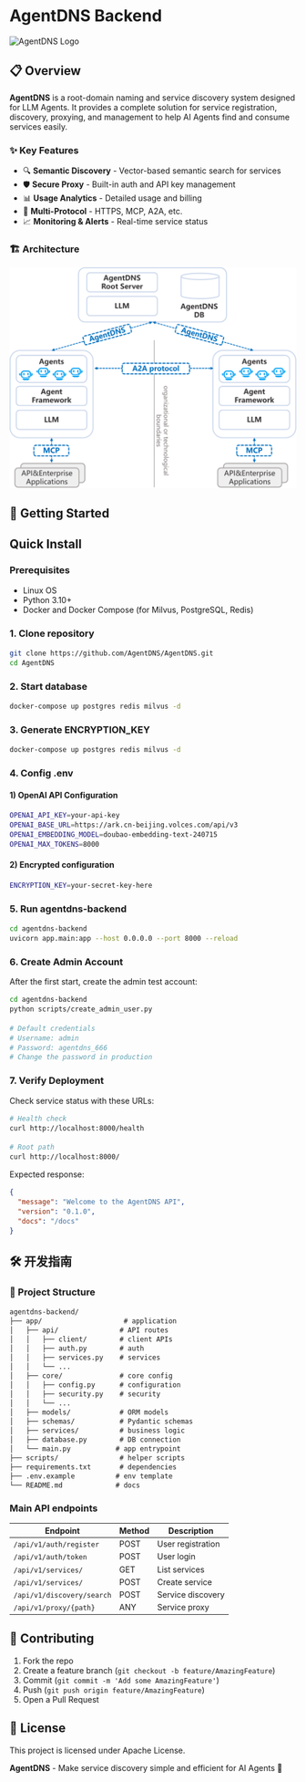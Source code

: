 # AgentDNS Backend

![AgentDNS Logo](https://img.shields.io/badge/AgentDNS-v0.1.0-blue.svg)

## 📋 Overview

**AgentDNS** is a root-domain naming and service discovery system designed for LLM Agents. It provides a complete solution for service registration, discovery, proxying, and management to help AI Agents find and consume services easily.

### ✨ Key Features

- 🔍 **Semantic Discovery** - Vector-based semantic search for services
- 🛡️ **Secure Proxy** - Built-in auth and API key management
- 📊 **Usage Analytics** - Detailed usage and billing
- 🔌 **Multi-Protocol** - HTTPS, MCP, A2A, etc.
- 📈 **Monitoring & Alerts** - Real-time service status

### 🏗️ Architecture


![AgentDNS Architecture](https://github.com/AgentDNS/AgentDNS/raw/main/agentdns-backend/images/arch.png)


## 🚀 Getting Started

## Quick Install

### Prerequisites

- Linux OS
- Python 3.10+
- Docker and Docker Compose (for Milvus, PostgreSQL, Redis)

### 1. Clone repository

```bash
git clone https://github.com/AgentDNS/AgentDNS.git
cd AgentDNS
```

### 2. Start database

```bash
docker-compose up postgres redis milvus -d
```

### 3. Generate ENCRYPTION_KEY

```bash
docker-compose up postgres redis milvus -d
```

### 4. Config .env

#### 1) OpenAI API Configuration

```bash
OPENAI_API_KEY=your-api-key
OPENAI_BASE_URL=https://ark.cn-beijing.volces.com/api/v3
OPENAI_EMBEDDING_MODEL=doubao-embedding-text-240715
OPENAI_MAX_TOKENS=8000
```

#### 2) Encrypted configuration

```bash 
ENCRYPTION_KEY=your-secret-key-here
```

### 5. Run agentdns-backend

```bash 
cd agentdns-backend
uvicorn app.main:app --host 0.0.0.0 --port 8000 --reload
```


### 6. Create Admin Account

After the first start, create the admin test account:

```bash
cd agentdns-backend
python scripts/create_admin_user.py

# Default credentials
# Username: admin
# Password: agentdns_666
# Change the password in production
```

### 7. Verify Deployment

Check service status with these URLs:

```bash
# Health check
curl http://localhost:8000/health

# Root path
curl http://localhost:8000/
```

Expected response:
```json
{
  "message": "Welcome to the AgentDNS API",
  "version": "0.1.0",
  "docs": "/docs"
}
```

## 🛠️ 开发指南

### 📁 Project Structure

```
agentdns-backend/
├── app/                    # application
│   ├── api/               # API routes
│   │   ├── client/        # client APIs
│   │   ├── auth.py        # auth
│   │   ├── services.py    # services
│   │   └── ...
│   ├── core/              # core config
│   │   ├── config.py      # configuration
│   │   ├── security.py    # security
│   │   └── ...
│   ├── models/            # ORM models
│   ├── schemas/           # Pydantic schemas
│   ├── services/          # business logic
│   ├── database.py        # DB connection
│   └── main.py           # app entrypoint
├── scripts/               # helper scripts
├── requirements.txt       # dependencies
├── .env.example          # env template
└── README.md             # docs
```


### Main API endpoints

| Endpoint | Method | Description |
|------|------|------|
| `/api/v1/auth/register` | POST | User registration |
| `/api/v1/auth/token` | POST | User login |
| `/api/v1/services/` | GET | List services |
| `/api/v1/services/` | POST | Create service |
| `/api/v1/discovery/search` | POST | Service discovery |
| `/api/v1/proxy/{path}` | ANY | Service proxy |

## 🤝 Contributing

1. Fork the repo
2. Create a feature branch (`git checkout -b feature/AmazingFeature`)
3. Commit (`git commit -m 'Add some AmazingFeature'`)
4. Push (`git push origin feature/AmazingFeature`)
5. Open a Pull Request

## 📄 License

This project is licensed under Apache License.


**AgentDNS** - Make service discovery simple and efficient for AI Agents 🚀